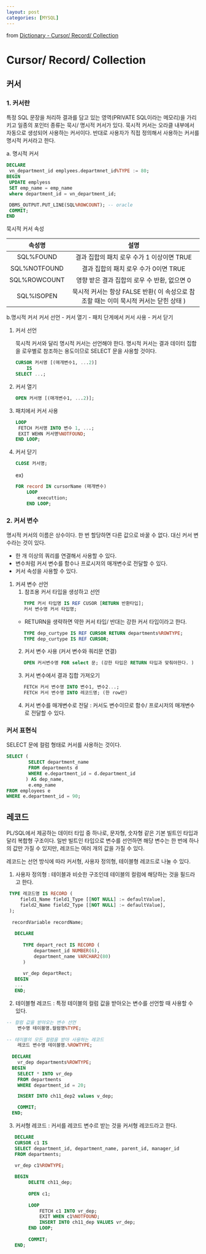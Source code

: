 ```yaml
---
layout: post
categories: [MYSQL]
---
```

from [Dictionary - Cursor/ Record/ Collection](https://github.com/newkayak12/Dictionary/blob/master/sql/10.Cursor_Record_Collection.md)


# Cursor/ Record/ Collection

## 커서

### 1. 커서란
특정 SQL 문장을 처리하 결과를 담고 있는 영역(PRIVATE SQL이라는 메모리)을 가리키고 일종의 포인터
종류는 묵시/ 명시적 커서가 있다. 묵시적 커서는 오라클 내부에서 자동으로 생성되어 사용하는 커서이다. 반대로 사용자가 직접 정의해서 사용하는 커서를 명시적 커서라고 한다.

a. 명시적 커서 
```sql
DECLARE
 vn_department_id emplyees.departmnet_id%TYPE := 80;
BEGIN 
 UPDATE emplyess
 SET emp_name = emp_name
 where department_id = vn_department_id;

 DBMS_OUTPUT.PUT_LINE(SQL%ROWCOUNT); -- oracle
 COMMIT;
END
```
묵시적 커서 속성

|    속성명     |                          설명                           |
|:----------:|:-----------------------------------------------------:|
| SQL%FOUND  |              결과 집합의 패치 로우 수가 1 이상이면 TRUE              |
| SQL%NOTFOUND |               결과 집합의 패치 로우 수가 0이면 TRUE                |
| SQL%ROWCOUNT |              영향 받은 결과 집합의 로우 수 반환, 없으면 0              |
|  SQL%ISOPEN  | 묵시적 커서는 항상 FALSE 반환( 이 속성으로 참조할 때는 이미 묵시적 커서는 닫힌 상태 ) |

b.명시적 커서
커서 선언 - 커서 열기 - 패치 단게에서 커서 사용 - 커서 닫기

1. 커서 선언

    묵시적 커서와 달리 명시적 커서는 선언해야 한다. 명시적 커서는 결과 데이터 집합을 로우별로 참조하는 용도이므로 SELECT 문을 사용할 것이다.
    ```sql
    CURSOR 커서명 [(매개변수1, ...2)] 
        IS
    SELECT ...;
    ```

2. 커서 열기
    ```sql
    OPEN 커서명 [(매개변수1, ...2)];
    ```

3. 패치에서 커서 사용
    ```sql
    LOOP
     FETCH 커서명 INTO 변수 1, ...;
     EXIT WEHN 커서명%NOTFOUND;
    END LOOP;
    ```

4. 커서 닫기
    ```sql
    CLOSE 커서명;
    ```

    ex)
    ```sql
    FOR record IN cursorName (매개변수)
        LOOP
            executtion;
        END LOOP;
    ```
   

### 2. 커서 변수
명시적 커서의 이름은 상수이다. 한 번 할당하면 다른 값으로 바꿀 수 없다. 대신 커서 변수라는 것이 있다. 
- 한 개 이상의 쿼리를 연결해서 사용할 수 있다.
- 변수처럼 커서 변수를 함수나 프로시저의 매개변수로 전달할 수 있다. 
- 커서 속성을 사용할 수 있다. 

1. 커셔 변수 선언 
   1. 참조용 커서 타입을 생성하고 선언
   ```sql
      TYPE 커서 타입명 IS REF CUSOR [RETURN 반환타입];
      커서 변수명 커서 타입명;
   ```
   * RETURN을 생략하면 약한 커서 타입/ 반대는 강한 커서 타입이라고 한다.
   ```sql
      TYPE dep_curtype IS REF CURSOR RETURN departments%ROWTYPE;
      TYPE dep_curtype IS REF CURSOR;
   ```
   2. 커서 변수 사용 (커서 변수와 쿼리문 연결)
   ```sql
      OPEN 커서변수명 FOR select 문; (강한 타입은 RETURN 타입과 맞춰야한다. )
   ```
   3. 커서 변수에서 결과 집합 가져오기
   ```sql
      FETCH 커서 변수명 INTO 변수1, 변수2...;
      FETCH 커서 변수명 INTO 레코드명; (한 row만)
   ```
   4. 커서 변수를 매개변수로 전달 : 커서도 변수이므로 함수/ 프로시저의 매개변수로 전달할 수 있다. 


### 커서 표현식
SELECT 문에 컬럼 형태로 커서를 사용하는 것이다. 
```sql
SELECT (
        SELECT department_name 
        FROM departments d 
        WHERE e.department_id = d.department_id 
       ) AS dep_name,
        e.emp_name
FROM employees e
WHERE e.department_id = 90;
```

## 레코드
PL/SQL에서 제공하는 데이터 타입 중 하나로, 문자형, 숫자형 같은 기본 빌트인 타입과 달리 복합형 구조이다. 일반 빌트인 타입으로 변수를 선언하면
해당 변수는 한 번에 하나의 값만 가질 수 있지만, 레코드는 여러 개의 값을 가질 수 있다. 

레코드는 선언 방식에 따라 커서형, 사용자 정의형, 테이블형 레코드로 나눌 수 있다. 
1. 사용자 정의형 : 테이블과 비슷한 구조인데 테이블의 컬럼에 해당하는 것을 필드라고 한다.

```sql
 TYPE 레코드명 IS RECORD (
     field1_Name field1_Type [[NOT NULL] := defaultValue],
     field2_Name field2_Type [[NOT NULL] := defaultValue],
 );
     
  recordVariable recordName;
      
   DECLARE
   
      TYPE depart_rect IS RECORD (
          department_id NUMBER(6),
          department_name VARCHAR2(80)
      )
       
      vr_dep departRect;
   BEGIN 
   ...
   END;
```

2. 테이블형 레코드 : 특정 테이블의 컬럼 값을 받아오는 변수를 선언할 때 사용할 수 있다.

```sql
-- 컬럼 값을 받아오는 변수 선언
    변수명 테이블명.컬럼명%TYPE;
        
-- 테이블의 모든 컬럼을 받아 사용하는 레코드
    레코드 변수명 테이블명.%ROWTYPE;
        
  DECLARE
    vr_dep departments%ROWTYPE;
  BEGIN 
    SELECT * INTO vr_dep 
    FROM departments
    WHERE department_id = 20;

    INSERT INTO ch11_dep2 values v_dep;

    COMMIT;
  END;
```

3. 커서형 레코드 : 커서를 레코드 변수르 받는 것을 커서형 레코드라고 한다. 

```sql
   DECLARE
   CURSOR c1 IS
   SELECT department_id, department_name, parent_id, manager_id
   FROM departments;

   vr_dep c1%ROWTYPE;
       
   BEGIN 
        DELETE ch11_dep;
        
        OPEN c1;
        
        LOOP
            FETCH c1 INTO vr_dep;
            EXIT WHEN c1%NOTFOUND;
            INSERT INTO ch11_dep VALUES vr_dep;
        END LOOP;
            
        COMMIT;
   END;
```